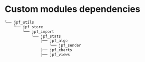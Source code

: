 # Custom modules dependencies

````bash
└── jpf_utils
    └── jpf_store
        └── jpf_import
            └── jpf_stats
                ├── jpf_algo
                    └── jpf_sender
                ├── jpf_charts
                ├── jpf_views
````
